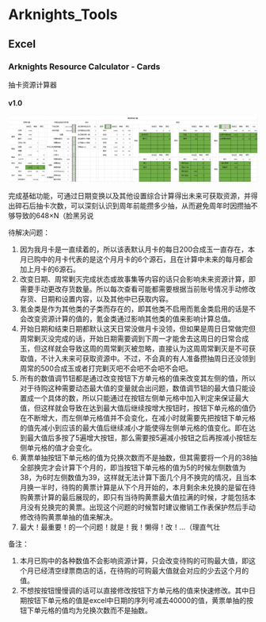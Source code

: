 # Arknights_Tools

## Excel

### Arknights Resource Calculator - Cards

抽卡资源计算器

#### v1.0

![image-20211207121527444](Image/Markdown/image-20211207121527444.png)

完成基础功能，可通过日期变换以及其他设置综合计算得出未来可获取资源，并得出碎石后抽卡次数，可以深刻认识到周年前能攒多少抽，从而避免周年时因攒抽不够导致的648×N（脸黑另说

待解决问题：

1. 因为我月卡是一直续着的，所以该表默认月卡的每日200合成玉一直存在，本月已购中的月卡代表的是这个月月卡的6个源石，且在计算中未来的每月都会加上月卡的6源石。
2. 改变日期、周常剿灭完成状态或故事集等内容的话只会影响未来资源计算，即需要手动更改存货数量。所以每次查看可能都需要根据当前账号情况手动修改存货、日期和设置内容，以及其他中已获取内容。
3. 氪金类是作为其他类的子类而存在的，即其他类不启用而氪金类启用的话是不会改变资源计算的值的，氪金类通过影响其他类的值来影响计算总值。
4. 开始日期和结束日期都默认这天日常没做月卡没领，但如果是周日日常做完但周常剿灭没完成的话，开始日期需要调到下周一才能舍去这周日的日常合成玉，但这样就会导致这周的周常剿灭被忽略，直接认为这周周常剿灭是不可获取值，不计入未来可获取资源中。不过，不会真的有人准备攒抽周日还没领到周常的500合成玉或者打完剿灭吧不会吧不会吧不会吧。
5. 所有的数值调节钮都是通过改变按钮下方单元格的值来改变其左侧的值，所以对于待购这种需要动态最大值的变量就会出问题，数值调节钮的最大值只能设置成一个具体的数，所以只能通过在按钮左侧单元格中加入判定来保证最大值，但这样就会导致在达到最大值后继续按增大按钮时，按钮下单元格的值仍在不断增大，而左侧单元格值并不会变化，在减小时就需要先把按钮下单元格的值先减小到应该的最大值后继续减小才能使得左侧单元格的值变化。即在达到最大值后多按了5遍增大按钮，那么需要按5遍减小按钮之后再按减小按钮左侧单元格的值才会变化。
6. 黄票单抽按钮下单元格的值为兑换次数而不是抽数，但其需要将一个月的38抽全部换完才会计算下个月的，即当按钮下单元格的值为5的时候左侧数值为38，为6时左侧数值为39，这样就无法计算下面几个月不换完的情况，且当本月换一半时，待购的黄票计算是从下个月开始的，本月剩余未兑换的是留在待购黄票计算的最后展现的，即只有当待购黄票最大值拉满的时候，才能包括本月没有兑换完的黄票。出现这个问题的时候暂时建议撤销工作表保护然后手动修改待购黄票单抽的值来解决。
7. 最大！最重要！的一个问题！就是！我！懒得！改！...（理直气壮



备注：

1. 本月已购中的各种数值不会影响资源计算，只会改变待购的可购最大值，即这个月已经清空绿票商店的话，在待购的可购最大值就会对应的少去这个月的值。
2. 不想按按钮慢慢调的话可以直接修改按钮下方单元格的值来快速修改。其中日期按钮下单元格的值是excel中日期的序列号减去40000的值，黄票单抽的按钮下单元格的值均为兑换次数而不是抽数。

